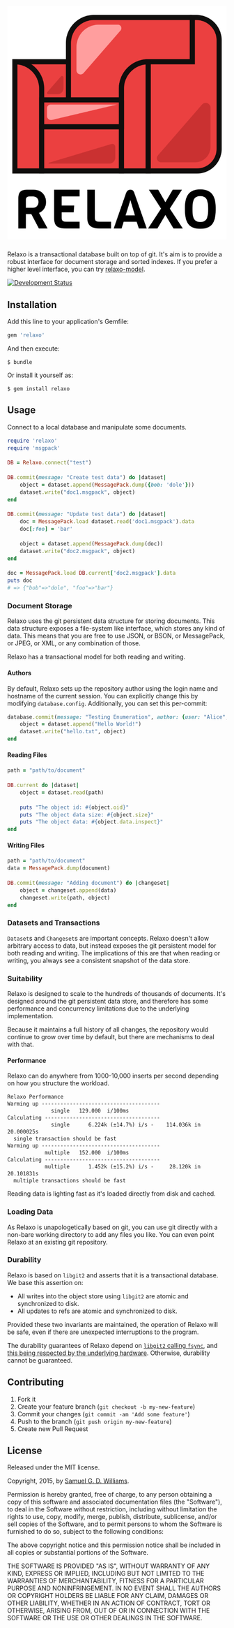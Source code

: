 # ![Relaxo](logo.svg)

Relaxo is a transactional database built on top of git. It's aim is to provide a robust interface for document storage and sorted indexes. If you prefer a higher level interface, you can try [relaxo-model](https://github.com/ioquatix/relaxo-model).

[![Development Status](https://github.com/ioquatix/relaxo/workflows/Development/badge.svg)](https://github.com/ioquatix/relaxo/actions?workflow=Development)

## Installation

Add this line to your application's Gemfile:

```ruby
gem 'relaxo'
```

And then execute:

	$ bundle

Or install it yourself as:

	$ gem install relaxo

## Usage

Connect to a local database and manipulate some documents.

```ruby
require 'relaxo'
require 'msgpack'

DB = Relaxo.connect("test")

DB.commit(message: "Create test data") do |dataset|
	object = dataset.append(MessagePack.dump({bob: 'dole'}))
	dataset.write("doc1.msgpack", object)
end

DB.commit(message: "Update test data") do |dataset|
	doc = MessagePack.load dataset.read('doc1.msgpack').data
	doc[:foo] = 'bar'

	object = dataset.append(MessagePack.dump(doc))
	dataset.write("doc2.msgpack", object)
end

doc = MessagePack.load DB.current['doc2.msgpack'].data
puts doc
# => {"bob"=>"dole", "foo"=>"bar"}
```

### Document Storage

Relaxo uses the git persistent data structure for storing documents. This data structure exposes a file-system like interface, which stores any kind of data. This means that you are free to use JSON, or BSON, or MessagePack, or JPEG, or XML, or any combination of those.

Relaxo has a transactional model for both reading and writing.

#### Authors

By default, Relaxo sets up the repository author using the login name and hostname of the current session. You can explicitly change this by modifying `database.config`. Additionally, you can set this per-commit:

```ruby
database.commit(message: "Testing Enumeration", author: {user: "Alice", email: "alice@localhost"}) do |dataset|
	object = dataset.append("Hello World!")
	dataset.write("hello.txt", object)
end
```

#### Reading Files

```ruby
path = "path/to/document"

DB.current do |dataset|
	object = dataset.read(path)

	puts "The object id: #{object.oid}"
	puts "The object data size: #{object.size}"
	puts "The object data: #{object.data.inspect}"
end
```

#### Writing Files

```ruby
path = "path/to/document"
data = MessagePack.dump(document)

DB.commit(message: "Adding document") do |changeset|
	object = changeset.append(data)
	changeset.write(path, object)
end
```

### Datasets and Transactions

`Dataset`s and `Changeset`s are important concepts. Relaxo doesn't allow arbitrary access to data, but instead exposes the git persistent model for both reading and writing. The implications of this are that when reading or writing, you always see a consistent snapshot of the data store.

### Suitability

Relaxo is designed to scale to the hundreds of thousands of documents. It's designed around the git persistent data store, and therefore has some performance and concurrency limitations due to the underlying implementation.

Because it maintains a full history of all changes, the repository would continue to grow over time by default, but there are mechanisms to deal with that.

#### Performance

Relaxo can do anywhere from 1000-10,000 inserts per second depending on how you structure the workload.

	Relaxo Performance
	Warming up --------------------------------------
	              single   129.000  i/100ms
	Calculating -------------------------------------
	              single      6.224k (±14.7%) i/s -    114.036k in  20.000025s
	  single transaction should be fast
	Warming up --------------------------------------
	            multiple   152.000  i/100ms
	Calculating -------------------------------------
	            multiple      1.452k (±15.2%) i/s -     28.120k in  20.101831s
	  multiple transactions should be fast

Reading data is lighting fast as it's loaded directly from disk and cached.

### Loading Data

As Relaxo is unapologetically based on git, you can use git directly with a non-bare working directory to add any files you like. You can even point Relaxo at an existing git repository.

### Durability

Relaxo is based on `libgit2` and asserts that it is a transactional database. We base this assertion on:

- All writes into the object store using `libgit2` are atomic and synchronized to disk.
- All updates to refs are atomic and synchronized to disk.

Provided these two invariants are maintained, the operation of Relaxo will be safe, even if there are unexpected interruptions to the program.

The durability guarantees of Relaxo depend on [`libgit2` calling `fsync`](https://github.com/libgit2/libgit2/pull/4030), and [this being respected by the underlying hardware](http://www.evanjones.ca/intel-ssd-durability.html). Otherwise, durability cannot be guaranteed.

## Contributing

1. Fork it
2. Create your feature branch (`git checkout -b my-new-feature`)
3. Commit your changes (`git commit -am 'Add some feature'`)
4. Push to the branch (`git push origin my-new-feature`)
5. Create new Pull Request

## License

Released under the MIT license.

Copyright, 2015, by [Samuel G. D. Williams](http://www.codeotaku.com/samuel-williams).

Permission is hereby granted, free of charge, to any person obtaining a copy
of this software and associated documentation files (the "Software"), to deal
in the Software without restriction, including without limitation the rights
to use, copy, modify, merge, publish, distribute, sublicense, and/or sell
copies of the Software, and to permit persons to whom the Software is
furnished to do so, subject to the following conditions:

The above copyright notice and this permission notice shall be included in
all copies or substantial portions of the Software.

THE SOFTWARE IS PROVIDED "AS IS", WITHOUT WARRANTY OF ANY KIND, EXPRESS OR
IMPLIED, INCLUDING BUT NOT LIMITED TO THE WARRANTIES OF MERCHANTABILITY,
FITNESS FOR A PARTICULAR PURPOSE AND NONINFRINGEMENT. IN NO EVENT SHALL THE
AUTHORS OR COPYRIGHT HOLDERS BE LIABLE FOR ANY CLAIM, DAMAGES OR OTHER
LIABILITY, WHETHER IN AN ACTION OF CONTRACT, TORT OR OTHERWISE, ARISING FROM,
OUT OF OR IN CONNECTION WITH THE SOFTWARE OR THE USE OR OTHER DEALINGS IN
THE SOFTWARE.
